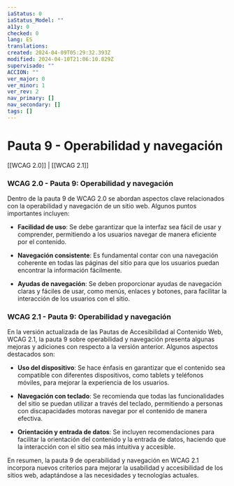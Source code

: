 ```yaml
---
iaStatus: 0
iaStatus_Model: ""
a11y: 0
checked: 0
lang: ES
translations: 
created: 2024-04-09T05:29:32.393Z
modified: 2024-04-10T21:06:10.829Z
supervisado: ""
ACCION: ""
ver_major: 0
ver_minor: 1
ver_rev: 2
nav_primary: []
nav_secondary: []
tags: []
---
```

# Pauta 9 - Operabilidad y navegación

[[WCAG 2.0]] | [[WCAG 2.1]]

### WCAG 2.0 - Pauta 9: Operabilidad y navegación

Dentro de la pauta 9 de WCAG 2.0 se abordan aspectos clave relacionados con la operabilidad y navegación de un sitio web. Algunos puntos importantes incluyen:

- **Facilidad de uso**: Se debe garantizar que la interfaz sea fácil de usar y comprender, permitiendo a los usuarios navegar de manera eficiente por el contenido.
  
- **Navegación consistente**: Es fundamental contar con una navegación coherente en todas las páginas del sitio para que los usuarios puedan encontrar la información fácilmente.

- **Ayudas de navegación**: Se deben proporcionar ayudas de navegación claras y fáciles de usar, como menús, enlaces y botones, para facilitar la interacción de los usuarios con el sitio.

### WCAG 2.1 - Pauta 9: Operabilidad y navegación

En la versión actualizada de las Pautas de Accesibilidad al Contenido Web, WCAG 2.1, la pauta 9 sobre operabilidad y navegación presenta algunas mejoras y adiciones con respecto a la versión anterior. Algunos aspectos destacados son:

- **Uso del dispositivo**: Se hace énfasis en garantizar que el contenido sea compatible con diferentes dispositivos, como tablets y teléfonos móviles, para mejorar la experiencia de los usuarios.

- **Navegación con teclado**: Se recomienda que todas las funcionalidades del sitio se puedan utilizar a través del teclado, permitiendo a personas con discapacidades motoras navegar por el contenido de manera efectiva.

- **Orientación y entrada de datos**: Se incluyen recomendaciones para facilitar la orientación del contenido y la entrada de datos, haciendo que la interacción con el sitio sea más intuitiva y accesible.

En resumen, la pauta 9 de operabilidad y navegación en WCAG 2.1 incorpora nuevos criterios para mejorar la usabilidad y accesibilidad de los sitios web, adaptándose a las necesidades y tecnologías actuales.
